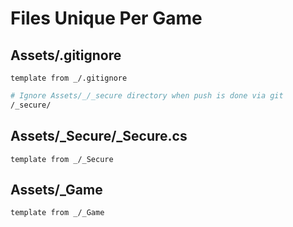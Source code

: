 # Files Unique Per Game

## Assets/.gitignore
`template from _/.gitignore`
```bash
# Ignore Assets/_/_secure directory when push is done via git
/_secure/
```

## Assets/\_Secure/\_Secure.cs
`template from _/_Secure`

## Assets/\_Game
`template from _/_Game`
